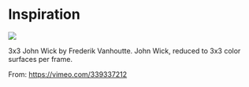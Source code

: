 # Inspiration

![](https://db-feed.s3.amazonaws.com/legacy/Screen_Shot_2019_09_24_at_9_26_17_AM-1569331643457.png)

3x3 John Wick by Frederik Vanhoutte. John Wick, reduced to 3x3 color surfaces per frame.

From: https://vimeo.com/339337212